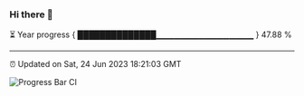 ### Hi there 👋

⏳ Year progress { ██████████████▁▁▁▁▁▁▁▁▁▁▁▁▁▁▁▁ } 47.88 %

---

⏰ Updated on Sat, 24 Jun 2023 18:21:03 GMT

![Progress Bar CI](https://github.com/liununu/liununu/workflows/Progress%20Bar%20CI/badge.svg)
